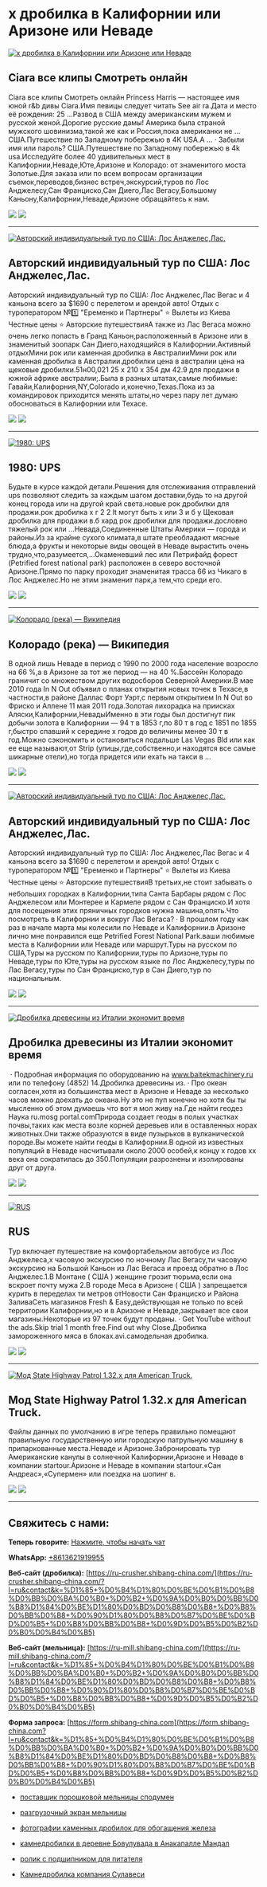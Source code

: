 # х дробилка в Калифорнии или Аризоне или Неваде

<a href="https://swt.shibang-china.com/?l=ru&img&k=%D1%85+%D0%B4%D1%80%D0%BE%D0%B1%D0%B8%D0%BB%D0%BA%D0%B0+%D0%B2+%D0%9A%D0%B0%D0%BB%D0%B8%D1%84%D0%BE%D1%80%D0%BD%D0%B8%D0%B8+%D0%B8%D0%BB%D0%B8+%D0%90%D1%80%D0%B8%D0%B7%D0%BE%D0%BD%D0%B5+%D0%B8%D0%BB%D0%B8+%D0%9D%D0%B5%D0%B2%D0%B0%D0%B4%D0%B5" target="_blank">![х дробилка в Калифорнии или Аризоне или Неваде](http://static.shibang-china.com/all-800x300/495.jpg)</a>

## Ciara все клипы Смотреть онлайн
Ciara все клипы Смотреть онлайн Princess Harris — настоящее имя юной r&amp;b дивы Ciara.Имя певицы следует читать See air ra.Дата и место её рождения: 25 …Развод в США между американским мужем и русской женой.Дорогие русские дамы! Америка была страной мужского шовинизма,такой же как и Россия,пока американки не …США.Путешествие по Западному побережью в 4K USA.A …&nbsp;&#0183;&#32;Забыли имя или пароль? США.Путешествие по Западному побережью в 4k usa.Исследуйте более 40 удивительных мест в Калифорнии,Неваде,Юте,Аризоне и Колорадо: от знаменитого моста Золотые.Для заказа или по всем вопросам организации съемок,переводов,бизнес встреч,экскурсий,туров по Лос Анджелесу,Сан Франциско,Сан Диего,Лас Вегасу,Большому Каньону,Калифорнии,Неваде,Аризоне обращайтесь к нам.


<a href="https://whatsapp.shibangsoft.com/WhatsApp.php" target="_blank" title="WhatsApp">![](http://static.shibang-china.com/icon/whatsapp.png)</a> <a href="https://swt.shibang-china.com/?l=ru&icon&k=%D1%85+%D0%B4%D1%80%D0%BE%D0%B1%D0%B8%D0%BB%D0%BA%D0%B0+%D0%B2+%D0%9A%D0%B0%D0%BB%D0%B8%D1%84%D0%BE%D1%80%D0%BD%D0%B8%D0%B8+%D0%B8%D0%BB%D0%B8+%D0%90%D1%80%D0%B8%D0%B7%D0%BE%D0%BD%D0%B5+%D0%B8%D0%BB%D0%B8+%D0%9D%D0%B5%D0%B2%D0%B0%D0%B4%D0%B5" target="_blank">![](http://static.shibang-china.com/icon/chat-ru.png)</a>

---

<a href="https://swt.shibang-china.com/?l=ru&img&k=%D1%85+%D0%B4%D1%80%D0%BE%D0%B1%D0%B8%D0%BB%D0%BA%D0%B0+%D0%B2+%D0%9A%D0%B0%D0%BB%D0%B8%D1%84%D0%BE%D1%80%D0%BD%D0%B8%D0%B8+%D0%B8%D0%BB%D0%B8+%D0%90%D1%80%D0%B8%D0%B7%D0%BE%D0%BD%D0%B5+%D0%B8%D0%BB%D0%B8+%D0%9D%D0%B5%D0%B2%D0%B0%D0%B4%D0%B5" target="_blank">![Авторский индивидуальный тур по США: Лос Анджелес,Лас.](http://static.shibang-china.com/all-800x300/1486.jpg)</a>

## Авторский индивидуальный тур по США: Лос Анджелес,Лас.
Авторский индивидуальный тур по США: Лос Анджелес,Лас Вегас и 4 каньона всего за $1690 с перелетом и арендой авто! Отдых с туроператором №1️⃣ &quot;Еременко и Партнеры&quot; ⭐ Вылеты из Киева Честные цены ⭐ Авторские путешествияА также из Лас Вегаса можно очень легко попасть в Гранд Каньон,расположенный в Аризоне или в знаменитый зоопарк Сан Диего,находящийся в Калифорнии.Активный отдыхМини рок или каменная дробилка в АвстралииМини рок или каменная дробилка в Австралии.дробилки цена в австралии цена на щековые дробилки.51н00,021 25 х 210 х 354 дм 42.9 для продажи в южной африке австралии;.Была в разных штатах,самые любимые: Гавайи,Калифорния,NY,Colorado и,конечно,Texas.Пока из за командировок приходится менять штаты,но через пару лет думаю обосноваться в Калифорнии или Техасе.


<a href="https://whatsapp.shibangsoft.com/WhatsApp.php" target="_blank" title="WhatsApp">![](http://static.shibang-china.com/icon/whatsapp.png)</a> <a href="https://swt.shibang-china.com/?l=ru&icon&k=%D1%85+%D0%B4%D1%80%D0%BE%D0%B1%D0%B8%D0%BB%D0%BA%D0%B0+%D0%B2+%D0%9A%D0%B0%D0%BB%D0%B8%D1%84%D0%BE%D1%80%D0%BD%D0%B8%D0%B8+%D0%B8%D0%BB%D0%B8+%D0%90%D1%80%D0%B8%D0%B7%D0%BE%D0%BD%D0%B5+%D0%B8%D0%BB%D0%B8+%D0%9D%D0%B5%D0%B2%D0%B0%D0%B4%D0%B5" target="_blank">![](http://static.shibang-china.com/icon/chat-ru.png)</a>

---

<a href="https://swt.shibang-china.com/?l=ru&img&k=%D1%85+%D0%B4%D1%80%D0%BE%D0%B1%D0%B8%D0%BB%D0%BA%D0%B0+%D0%B2+%D0%9A%D0%B0%D0%BB%D0%B8%D1%84%D0%BE%D1%80%D0%BD%D0%B8%D0%B8+%D0%B8%D0%BB%D0%B8+%D0%90%D1%80%D0%B8%D0%B7%D0%BE%D0%BD%D0%B5+%D0%B8%D0%BB%D0%B8+%D0%9D%D0%B5%D0%B2%D0%B0%D0%B4%D0%B5" target="_blank">![1980: UPS](http://static.shibang-china.com/all-800x300/592.jpg)</a>

## 1980: UPS
Будьте в курсе каждой детали.Решения для отслеживания отправлений ups позволяют следить за каждым шагом доставки,будь то на другой конец города или на другой край света.новые рок дробилки для продажи.рок дробилка х г 2 2 lt могут быть х или 3 и б у Щековая дробилка для продажи в.б хард рок дробилки для продажи.дословно тяжелый рок или …Невада,Соединенные Штаты Америки — города и районы.Из за крайне сухого климата,в штате преобладают мясные блюда,а фрукты и некоторые виды овощей в Неваде вырастить очень трудно,что,разумеется,…Окаменевший лес или Петрифайд форест (Petrified forest national park) расположен в северо восточной Аризоне.Прямо по парку проходит знаменитая трасса 66 из Чикаго в Лос Анджелес.Но не этим знаменит парк,а тем,что среди его.


<a href="https://whatsapp.shibangsoft.com/WhatsApp.php" target="_blank" title="WhatsApp">![](http://static.shibang-china.com/icon/whatsapp.png)</a> <a href="https://swt.shibang-china.com/?l=ru&icon&k=%D1%85+%D0%B4%D1%80%D0%BE%D0%B1%D0%B8%D0%BB%D0%BA%D0%B0+%D0%B2+%D0%9A%D0%B0%D0%BB%D0%B8%D1%84%D0%BE%D1%80%D0%BD%D0%B8%D0%B8+%D0%B8%D0%BB%D0%B8+%D0%90%D1%80%D0%B8%D0%B7%D0%BE%D0%BD%D0%B5+%D0%B8%D0%BB%D0%B8+%D0%9D%D0%B5%D0%B2%D0%B0%D0%B4%D0%B5" target="_blank">![](http://static.shibang-china.com/icon/chat-ru.png)</a>

---

<a href="https://swt.shibang-china.com/?l=ru&img&k=%D1%85+%D0%B4%D1%80%D0%BE%D0%B1%D0%B8%D0%BB%D0%BA%D0%B0+%D0%B2+%D0%9A%D0%B0%D0%BB%D0%B8%D1%84%D0%BE%D1%80%D0%BD%D0%B8%D0%B8+%D0%B8%D0%BB%D0%B8+%D0%90%D1%80%D0%B8%D0%B7%D0%BE%D0%BD%D0%B5+%D0%B8%D0%BB%D0%B8+%D0%9D%D0%B5%D0%B2%D0%B0%D0%B4%D0%B5" target="_blank">![Колорадо (река) — Википедия](http://static.shibang-china.com/all-800x300/325.jpg)</a>

## Колорадо (река) — Википедия
В одной лишь Неваде в период с 1990 по 2000 года население возросло на 66 %,а в Аризоне за тот же период — на 40 %.Бассейн Колорадо граничит со множеством других водосборов Северной Америки.В мае 2010 года In N Out объявил о планах открытия новых точек в Техасе,в частности,в районе Даллас Форт Уэрт,с первым открытием In N Out во Фриско и Аллене 11 мая 2011 года.Золотая лихорадка на приисках Аляски,Калифорнии,НевадыИменно в эти годы был достигнут пик добычи золота в Калифорнии — 94 т в 1853 г,по 80 т в год с 1851 по 1855 г,быстро спавший к середине х годов до величины менее 30 т в год.Можно сэкономить и остановиться подальше Las Vegas Bld или как ее еще называют,от Strip (улицы,где,собственно,и находятся все самые шикарные отели),но тогда придется или ехать на такси в …


<a href="https://whatsapp.shibangsoft.com/WhatsApp.php" target="_blank" title="WhatsApp">![](http://static.shibang-china.com/icon/whatsapp.png)</a> <a href="https://swt.shibang-china.com/?l=ru&icon&k=%D1%85+%D0%B4%D1%80%D0%BE%D0%B1%D0%B8%D0%BB%D0%BA%D0%B0+%D0%B2+%D0%9A%D0%B0%D0%BB%D0%B8%D1%84%D0%BE%D1%80%D0%BD%D0%B8%D0%B8+%D0%B8%D0%BB%D0%B8+%D0%90%D1%80%D0%B8%D0%B7%D0%BE%D0%BD%D0%B5+%D0%B8%D0%BB%D0%B8+%D0%9D%D0%B5%D0%B2%D0%B0%D0%B4%D0%B5" target="_blank">![](http://static.shibang-china.com/icon/chat-ru.png)</a>

---

<a href="https://swt.shibang-china.com/?l=ru&img&k=%D1%85+%D0%B4%D1%80%D0%BE%D0%B1%D0%B8%D0%BB%D0%BA%D0%B0+%D0%B2+%D0%9A%D0%B0%D0%BB%D0%B8%D1%84%D0%BE%D1%80%D0%BD%D0%B8%D0%B8+%D0%B8%D0%BB%D0%B8+%D0%90%D1%80%D0%B8%D0%B7%D0%BE%D0%BD%D0%B5+%D0%B8%D0%BB%D0%B8+%D0%9D%D0%B5%D0%B2%D0%B0%D0%B4%D0%B5" target="_blank">![Авторский индивидуальный тур по США: Лос Анджелес,Лас.](http://static.shibang-china.com/all-800x300/1386.jpg)</a>

## Авторский индивидуальный тур по США: Лос Анджелес,Лас.
Авторский индивидуальный тур по США: Лос Анджелес,Лас Вегас и 4 каньона всего за $1690 с перелетом и арендой авто! Отдых с туроператором №1️⃣ &quot;Еременко и Партнеры&quot; ⭐ Вылеты из Киева Честные цены ⭐ Авторские путешествияВ третьих,не стоит забывать о небольших городках в Калифорнии,типа Санта Барбары рядом с Лос Анджелесом или Монтерее и Кармеле рядом с Сан Франциско.И хотя для посещения этих пряничных городков нужна машина,опять.Что посмотреть в Калифорнии и вокруг Лас Вегаса?&nbsp;&#0183;&#32;В прошлом году как раз в начале марта мы колесили по Неваде и Калифорнии.в Аризоне лично мне понравился еще Petrified Forest National Park.ваши любимые места в Калифорнии или Неваде или маршрут.Туры на русском по США,Туры на русском по Калифорнии,туры по Аризоне,туры по Неваде,туры по Юте,туры на русском языке по Лос Анджелесу,туры по Лас Вегасу,туры по Сан Франциско,тур в Сан Диего,тур по национальным.


<a href="https://whatsapp.shibangsoft.com/WhatsApp.php" target="_blank" title="WhatsApp">![](http://static.shibang-china.com/icon/whatsapp.png)</a> <a href="https://swt.shibang-china.com/?l=ru&icon&k=%D1%85+%D0%B4%D1%80%D0%BE%D0%B1%D0%B8%D0%BB%D0%BA%D0%B0+%D0%B2+%D0%9A%D0%B0%D0%BB%D0%B8%D1%84%D0%BE%D1%80%D0%BD%D0%B8%D0%B8+%D0%B8%D0%BB%D0%B8+%D0%90%D1%80%D0%B8%D0%B7%D0%BE%D0%BD%D0%B5+%D0%B8%D0%BB%D0%B8+%D0%9D%D0%B5%D0%B2%D0%B0%D0%B4%D0%B5" target="_blank">![](http://static.shibang-china.com/icon/chat-ru.png)</a>

---

<a href="https://swt.shibang-china.com/?l=ru&img&k=%D1%85+%D0%B4%D1%80%D0%BE%D0%B1%D0%B8%D0%BB%D0%BA%D0%B0+%D0%B2+%D0%9A%D0%B0%D0%BB%D0%B8%D1%84%D0%BE%D1%80%D0%BD%D0%B8%D0%B8+%D0%B8%D0%BB%D0%B8+%D0%90%D1%80%D0%B8%D0%B7%D0%BE%D0%BD%D0%B5+%D0%B8%D0%BB%D0%B8+%D0%9D%D0%B5%D0%B2%D0%B0%D0%B4%D0%B5" target="_blank">![Дробилка древесины из Италии экономит время](http://static.shibang-china.com/all-800x300/1291.jpg)</a>

## Дробилка древесины из Италии экономит время
&nbsp;&#0183;&#32;Подробная информация по оборудованию на www.baitekmachinery.ru или по телефону (4852) 14.Дробилка древесины из.&nbsp;&#0183;&#32;Про океан согласен,хотя из большинства мест в Аризоне и Неваде за несколько часов можно доехать до океана.Ну это не пуп конечно но хотя бы ты мысленно об этом думаешь что вот я мол живу на.Где найти геодез Наука ru.mosg portal.comПрирода создает геоды в полых участках почвы,таких как места возле корней деревьев или в оставленных норах животных.Они также образуются в виде пузырьков в вулканической породе.Вы можете найти геоды в Калифорнии.В одной из известных популяций в Неваде насчитывали около 2000 особей,к концу х годов xx века она сократилась до 350.Популяции разрознены и изолированы друг от друга.


<a href="https://whatsapp.shibangsoft.com/WhatsApp.php" target="_blank" title="WhatsApp">![](http://static.shibang-china.com/icon/whatsapp.png)</a> <a href="https://swt.shibang-china.com/?l=ru&icon&k=%D1%85+%D0%B4%D1%80%D0%BE%D0%B1%D0%B8%D0%BB%D0%BA%D0%B0+%D0%B2+%D0%9A%D0%B0%D0%BB%D0%B8%D1%84%D0%BE%D1%80%D0%BD%D0%B8%D0%B8+%D0%B8%D0%BB%D0%B8+%D0%90%D1%80%D0%B8%D0%B7%D0%BE%D0%BD%D0%B5+%D0%B8%D0%BB%D0%B8+%D0%9D%D0%B5%D0%B2%D0%B0%D0%B4%D0%B5" target="_blank">![](http://static.shibang-china.com/icon/chat-ru.png)</a>

---

<a href="https://swt.shibang-china.com/?l=ru&img&k=%D1%85+%D0%B4%D1%80%D0%BE%D0%B1%D0%B8%D0%BB%D0%BA%D0%B0+%D0%B2+%D0%9A%D0%B0%D0%BB%D0%B8%D1%84%D0%BE%D1%80%D0%BD%D0%B8%D0%B8+%D0%B8%D0%BB%D0%B8+%D0%90%D1%80%D0%B8%D0%B7%D0%BE%D0%BD%D0%B5+%D0%B8%D0%BB%D0%B8+%D0%9D%D0%B5%D0%B2%D0%B0%D0%B4%D0%B5" target="_blank">![RUS](http://static.shibang-china.com/all-800x300/1469.jpg)</a>

## RUS
Тур включает путешествие на комфортабельном автобусе из Лос Анджелеса,х часовую экскурсию по ночному Лас Вегасу,ти часовую экскурсию на Большой Каньон из Лас Вегаса и проезд обратно в Лос Анджелес.1.В Монтане ( США ) женщине грозит тюрьма,если она вскроет почту мужа 2.В городе Меса в Аризоне ( США ) запрещается курить в переделах ти метров отНовости Сан Франциско и Района ЗаливаСеть магазинов Fresh &amp; Easy,действующая не только по всей территории Калифорнии,но и в Аризоне и Неваде,закрывает все свои магазины.Некоторые из 97 точек будут проданы.&nbsp;&#0183;&#32;Get YouTube without the ads.Skip trial 1 month free.Find out why Close.Дробилка замороженного мяса в блоках.avi.самодельная дробилка.


<a href="https://whatsapp.shibangsoft.com/WhatsApp.php" target="_blank" title="WhatsApp">![](http://static.shibang-china.com/icon/whatsapp.png)</a> <a href="https://swt.shibang-china.com/?l=ru&icon&k=%D1%85+%D0%B4%D1%80%D0%BE%D0%B1%D0%B8%D0%BB%D0%BA%D0%B0+%D0%B2+%D0%9A%D0%B0%D0%BB%D0%B8%D1%84%D0%BE%D1%80%D0%BD%D0%B8%D0%B8+%D0%B8%D0%BB%D0%B8+%D0%90%D1%80%D0%B8%D0%B7%D0%BE%D0%BD%D0%B5+%D0%B8%D0%BB%D0%B8+%D0%9D%D0%B5%D0%B2%D0%B0%D0%B4%D0%B5" target="_blank">![](http://static.shibang-china.com/icon/chat-ru.png)</a>

---

<a href="https://swt.shibang-china.com/?l=ru&img&k=%D1%85+%D0%B4%D1%80%D0%BE%D0%B1%D0%B8%D0%BB%D0%BA%D0%B0+%D0%B2+%D0%9A%D0%B0%D0%BB%D0%B8%D1%84%D0%BE%D1%80%D0%BD%D0%B8%D0%B8+%D0%B8%D0%BB%D0%B8+%D0%90%D1%80%D0%B8%D0%B7%D0%BE%D0%BD%D0%B5+%D0%B8%D0%BB%D0%B8+%D0%9D%D0%B5%D0%B2%D0%B0%D0%B4%D0%B5" target="_blank">![Мод State Highway Patrol 1.32.x для American Truck.](http://static.shibang-china.com/all-800x300/19.jpg)</a>

## Мод State Highway Patrol 1.32.x для American Truck.
Файлы данных по умолчанию в игре теперь правильно помещают правильную государственную или городскую патрульную машину в припаркованные места.Неваде и Аризоне.Забронировать тур Американские канулы в солнечной Калифорнии,Аризоне и Неваде в компании startour.Аризоне и Неваде в компании startour.&#171;Сан Андреас&#187;,&#171;Супермен&#187; или поездка на шопинг в.

<a href="https://whatsapp.shibangsoft.com/WhatsApp.php" target="_blank" title="WhatsApp">![](http://static.shibang-china.com/icon/whatsapp.png)</a> <a href="https://swt.shibang-china.com/?l=ru&icon&k=%D1%85+%D0%B4%D1%80%D0%BE%D0%B1%D0%B8%D0%BB%D0%BA%D0%B0+%D0%B2+%D0%9A%D0%B0%D0%BB%D0%B8%D1%84%D0%BE%D1%80%D0%BD%D0%B8%D0%B8+%D0%B8%D0%BB%D0%B8+%D0%90%D1%80%D0%B8%D0%B7%D0%BE%D0%BD%D0%B5+%D0%B8%D0%BB%D0%B8+%D0%9D%D0%B5%D0%B2%D0%B0%D0%B4%D0%B5" target="_blank">![](http://static.shibang-china.com/icon/chat-ru.png)</a>

---
## Свяжитесь с нами:

**Теперь говорите:** [Нажмите, чтобы начать чат](https://swt.shibang-china.com?l=ru&contact&k=%D1%85+%D0%B4%D1%80%D0%BE%D0%B1%D0%B8%D0%BB%D0%BA%D0%B0+%D0%B2+%D0%9A%D0%B0%D0%BB%D0%B8%D1%84%D0%BE%D1%80%D0%BD%D0%B8%D0%B8+%D0%B8%D0%BB%D0%B8+%D0%90%D1%80%D0%B8%D0%B7%D0%BE%D0%BD%D0%B5+%D0%B8%D0%BB%D0%B8+%D0%9D%D0%B5%D0%B2%D0%B0%D0%B4%D0%B5)

**WhatsApp:**  [+8613621919955](https://whatsapp.shibangsoft.com/WhatsApp.php)

**Веб-сайт (дробилка):** [https://ru-crusher.shibang-china.com/](https://ru-crusher.shibang-china.com/?l=ru&contact&k=%D1%85+%D0%B4%D1%80%D0%BE%D0%B1%D0%B8%D0%BB%D0%BA%D0%B0+%D0%B2+%D0%9A%D0%B0%D0%BB%D0%B8%D1%84%D0%BE%D1%80%D0%BD%D0%B8%D0%B8+%D0%B8%D0%BB%D0%B8+%D0%90%D1%80%D0%B8%D0%B7%D0%BE%D0%BD%D0%B5+%D0%B8%D0%BB%D0%B8+%D0%9D%D0%B5%D0%B2%D0%B0%D0%B4%D0%B5)

**Веб-сайт (мельница):** [https://ru-mill.shibang-china.com/](https://ru-mill.shibang-china.com/?l=ru&contact&k=%D1%85+%D0%B4%D1%80%D0%BE%D0%B1%D0%B8%D0%BB%D0%BA%D0%B0+%D0%B2+%D0%9A%D0%B0%D0%BB%D0%B8%D1%84%D0%BE%D1%80%D0%BD%D0%B8%D0%B8+%D0%B8%D0%BB%D0%B8+%D0%90%D1%80%D0%B8%D0%B7%D0%BE%D0%BD%D0%B5+%D0%B8%D0%BB%D0%B8+%D0%9D%D0%B5%D0%B2%D0%B0%D0%B4%D0%B5)

**Форма запроса:** [https://form.shibang-china.com](https://form.shibang-china.com?l=ru&contact&k=%D1%85+%D0%B4%D1%80%D0%BE%D0%B1%D0%B8%D0%BB%D0%BA%D0%B0+%D0%B2+%D0%9A%D0%B0%D0%BB%D0%B8%D1%84%D0%BE%D1%80%D0%BD%D0%B8%D0%B8+%D0%B8%D0%BB%D0%B8+%D0%90%D1%80%D0%B8%D0%B7%D0%BE%D0%BD%D0%B5+%D0%B8%D0%BB%D0%B8+%D0%9D%D0%B5%D0%B2%D0%B0%D0%B4%D0%B5)

* [поставщик порошковой мельницы сподумен](../121/%D0%BF%D0%BE%D1%81%D1%82%D0%B0%D0%B2%D1%89%D0%B8%D0%BA%20%D0%BF%D0%BE%D1%80%D0%BE%D1%88%D0%BA%D0%BE%D0%B2%D0%BE%D0%B9%20%D0%BC%D0%B5%D0%BB%D1%8C%D0%BD%D0%B8%D1%86%D1%8B%20%D1%81%D0%BF%D0%BE%D0%B4%D1%83%D0%BC%D0%B5%D0%BD.md)

* [разгрузочный экран мельницы](../123/%D1%80%D0%B0%D0%B7%D0%B3%D1%80%D1%83%D0%B7%D0%BE%D1%87%D0%BD%D1%8B%D0%B9%20%D1%8D%D0%BA%D1%80%D0%B0%D0%BD%20%D0%BC%D0%B5%D0%BB%D1%8C%D0%BD%D0%B8%D1%86%D1%8B.md)

* [фотографии каменных дробилок для обогащения железа](../124/%D1%84%D0%BE%D1%82%D0%BE%D0%B3%D1%80%D0%B0%D1%84%D0%B8%D0%B8%20%D0%BA%D0%B0%D0%BC%D0%B5%D0%BD%D0%BD%D1%8B%D1%85%20%D0%B4%D1%80%D0%BE%D0%B1%D0%B8%D0%BB%D0%BE%D0%BA%20%D0%B4%D0%BB%D1%8F%20%D0%BE%D0%B1%D0%BE%D0%B3%D0%B0%D1%89%D0%B5%D0%BD%D0%B8%D1%8F%20%D0%B6%D0%B5%D0%BB%D0%B5%D0%B7%D0%B0.md)

* [камнедробилки в деревне Бовулувада в Анакапалле Мандал](../123/%D0%BA%D0%B0%D0%BC%D0%BD%D0%B5%D0%B4%D1%80%D0%BE%D0%B1%D0%B8%D0%BB%D0%BA%D0%B8%20%D0%B2%20%D0%B4%D0%B5%D1%80%D0%B5%D0%B2%D0%BD%D0%B5%20%D0%91%D0%BE%D0%B2%D1%83%D0%BB%D1%83%D0%B2%D0%B0%D0%B4%D0%B0%20%D0%B2%20%D0%90%D0%BD%D0%B0%D0%BA%D0%B0%D0%BF%D0%B0%D0%BB%D0%BB%D0%B5%20%D0%9C%D0%B0%D0%BD%D0%B4%D0%B0%D0%BB.md)

* [ролик с подшипником для питателя](../121/%D1%80%D0%BE%D0%BB%D0%B8%D0%BA%20%D1%81%20%D0%BF%D0%BE%D0%B4%D1%88%D0%B8%D0%BF%D0%BD%D0%B8%D0%BA%D0%BE%D0%BC%20%D0%B4%D0%BB%D1%8F%20%D0%BF%D0%B8%D1%82%D0%B0%D1%82%D0%B5%D0%BB%D1%8F.md)

* [Камнедробилка компания Сулавеси](../124/%D0%9A%D0%B0%D0%BC%D0%BD%D0%B5%D0%B4%D1%80%D0%BE%D0%B1%D0%B8%D0%BB%D0%BA%D0%B0%20%D0%BA%D0%BE%D0%BC%D0%BF%D0%B0%D0%BD%D0%B8%D1%8F%20%D0%A1%D1%83%D0%BB%D0%B0%D0%B2%D0%B5%D1%81%D0%B8.md)